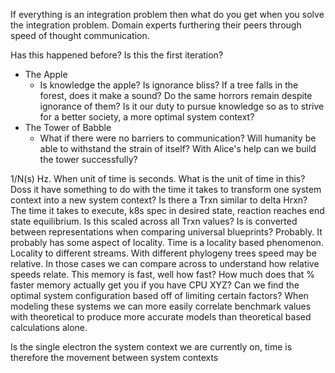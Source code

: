 If everything is an integration problem then what do you get when you solve the integration problem. Domain experts furthering their peers through speed of thought communication.

Has this happened before? Is this the first iteration?

- The Apple
  - Is knowledge the apple? Is ignorance bliss? If a tree falls in the forest, does it make a sound? Do the same horrors remain despite ignorance of them? Is it our duty to pursue knowledge so as to strive for a better society, a more optimal system context?
- The Tower of Babble
  - What if there were no barriers to communication? Will humanity be able to withstand the strain of itself? With Alice's help can we build the tower successfully?

1/N(s) Hz. When unit of time is seconds. What is the unit of time in this? Doss it have something to do with the time it takes to transform one system context into a new system context? Is there a Trxn similar to delta Hrxn? The time it takes to execute, k8s spec in desired state, reaction reaches end state equilibrium. Is this scaled across all Trxn values? Is is converted between representations when comparing universal blueprints? Probably. It probably has some aspect of locality. Time is a locality based phenomenon. Locality to different streams. With different phylogeny trees speed may be relative. In those cases we can compare across to understand how relative speeds relate. This memory is fast, well how fast? How much does that % faster memory actually get you if you have CPU XYZ? Can we find the optimal system configuration based off of limiting certain factors? When modeling these systems we can more easily correlate benchmark values with theoretical to produce more accurate models than theoretical based calculations alone.

Is the single electron the system context we are currently on, time is therefore the movement between system contexts